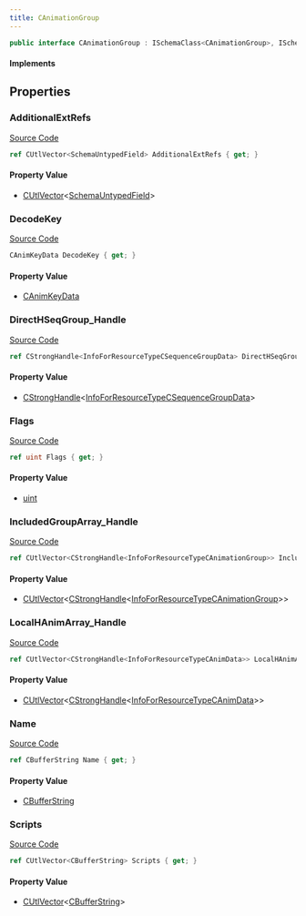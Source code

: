 ```yaml
---
title: CAnimationGroup
---
```


```csharp
public interface CAnimationGroup : ISchemaClass<CAnimationGroup>, ISchemaField, ISchemaClass, INativeHandle
```

#### Implements

## Properties

### AdditionalExtRefs

[Source Code](https://github.com/swiftly-solution/swiftlys2/blob/main/managed/src/SwiftlyS2.Generated/Schemas/Interfaces/CAnimationGroup.cs#L31)

```csharp
ref CUtlVector<SchemaUntypedField> AdditionalExtRefs { get; }
```

#### Property Value

- [CUtlVector](/docs/api/-1)<[SchemaUntypedField](/docs/api/shared/schemas/schemauntypedfield)>

### DecodeKey

[Source Code](https://github.com/swiftly-solution/swiftlys2/blob/main/managed/src/SwiftlyS2.Generated/Schemas/Interfaces/CAnimationGroup.cs#L27)

```csharp
CAnimKeyData DecodeKey { get; }
```

#### Property Value

- [CAnimKeyData](/docs/api/shared/schemadefinitions/canimkeydata)

### DirectHSeqGroup_Handle

[Source Code](https://github.com/swiftly-solution/swiftlys2/blob/main/managed/src/SwiftlyS2.Generated/Schemas/Interfaces/CAnimationGroup.cs#L25)

```csharp
ref CStrongHandle<InfoForResourceTypeCSequenceGroupData> DirectHSeqGroup_Handle { get; }
```

#### Property Value

- [CStrongHandle](/docs/api/shared/natives/cstronghandle-1)<[InfoForResourceTypeCSequenceGroupData](/docs/api/shared/schemadefinitions/infoforresourcetypecsequencegroupdata)>

### Flags

[Source Code](https://github.com/swiftly-solution/swiftlys2/blob/main/managed/src/SwiftlyS2.Generated/Schemas/Interfaces/CAnimationGroup.cs#L17)

```csharp
ref uint Flags { get; }
```

#### Property Value

- [uint](https://learn.microsoft.com/dotnet/api/system.uint32)

### IncludedGroupArray_Handle

[Source Code](https://github.com/swiftly-solution/swiftlys2/blob/main/managed/src/SwiftlyS2.Generated/Schemas/Interfaces/CAnimationGroup.cs#L23)

```csharp
ref CUtlVector<CStrongHandle<InfoForResourceTypeCAnimationGroup>> IncludedGroupArray_Handle { get; }
```

#### Property Value

- [CUtlVector](/docs/api/-1)<[CStrongHandle](/docs/api/shared/natives/cstronghandle-1)<[InfoForResourceTypeCAnimationGroup](/docs/api/shared/schemadefinitions/infoforresourcetypecanimationgroup)>>

### LocalHAnimArray_Handle

[Source Code](https://github.com/swiftly-solution/swiftlys2/blob/main/managed/src/SwiftlyS2.Generated/Schemas/Interfaces/CAnimationGroup.cs#L21)

```csharp
ref CUtlVector<CStrongHandle<InfoForResourceTypeCAnimData>> LocalHAnimArray_Handle { get; }
```

#### Property Value

- [CUtlVector](/docs/api/-1)<[CStrongHandle](/docs/api/shared/natives/cstronghandle-1)<[InfoForResourceTypeCAnimData](/docs/api/shared/schemadefinitions/infoforresourcetypecanimdata)>>

### Name

[Source Code](https://github.com/swiftly-solution/swiftlys2/blob/main/managed/src/SwiftlyS2.Generated/Schemas/Interfaces/CAnimationGroup.cs#L19)

```csharp
ref CBufferString Name { get; }
```

#### Property Value

- [CBufferString](/docs/api/shared/natives/cbufferstring)

### Scripts

[Source Code](https://github.com/swiftly-solution/swiftlys2/blob/main/managed/src/SwiftlyS2.Generated/Schemas/Interfaces/CAnimationGroup.cs#L29)

```csharp
ref CUtlVector<CBufferString> Scripts { get; }
```

#### Property Value

- [CUtlVector](/docs/api/-1)<[CBufferString](/docs/api/shared/natives/cbufferstring)>

